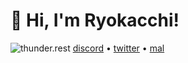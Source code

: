 # 👋 Hi, I'm Ryokacchi!

![thunder.rest](https://thunder-v6qc.onrender.com/widgets/myanimelist?username=kyoyatempest)
[discord](https://discord.com/users/341585045397438464) • [twitter](https://x.com/Ryokacchi_) • [mal](https://myanimelist.net/profile/Ryokacchi)
